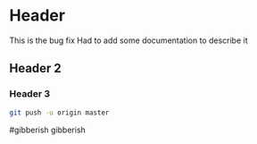 # Header
 This is the bug fix
 Had to add some documentation to describe it
## Header 2
### Header 3

```sh
git push -u origin master
```
#gibberish gibberish
